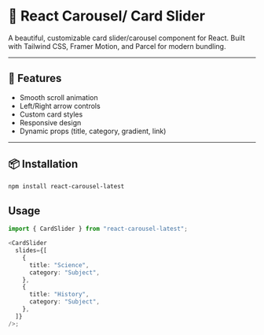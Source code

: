 # 🔄 React Carousel/ Card Slider

A beautiful, customizable card slider/carousel component for React. Built with Tailwind CSS, Framer Motion, and Parcel for modern bundling.

---

## 🚀 Features

- Smooth scroll animation
- Left/Right arrow controls
- Custom card styles
- Responsive design
- Dynamic props (title, category, gradient, link)

---

## 📦 Installation

```bash
npm install react-carousel-latest
```

## Usage

```typescript
import { CardSlider } from "react-carousel-latest";

<CardSlider
  slides={[
    {
      title: "Science",
      category: "Subject",
    },
    {
      title: "History",
      category: "Subject",
    },
  ]}
/>;
```
